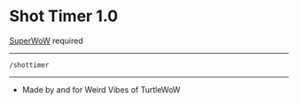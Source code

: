 Shot Timer 1.0
===
[SuperWoW](https://github.com/balakethelock/SuperWoW/) required  
___
`/shottimer`
___
* Made by and for Weird Vibes of TurtleWoW